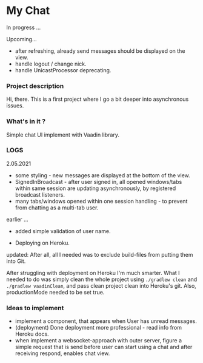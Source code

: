 # My Chat 
In progress ...

Upcoming...
- after refreshing, already send messages should be displayed on the view.
- handle logout / change nick.
- handle UnicastProcessor deprecating.

### Project description
Hi, there. This is a first project where I go a bit deeper into asynchronous issues.

### What's in it ?
Simple chat UI implement with Vaadin library.

### LOGS
2.05.2021
- some styling - new messages are displayed at the bottom of the view.
- SignedInBroadcast - after user signed in, all opened windows/tabs within same session are updating asynchronously, by registered broadcast listeners.
- many tabs/windows opened within one session handling - to prevent from chatting as a multi-tab user.

earlier ...
- added simple validation of user name. 

- Deploying on Heroku.

updated: After all, all I needed was to exclude build-files from putting them into Git.

After struggling with deployment on Heroku I'm much smarter. 
What I needed to do was simply clean the whole project using `./gradlew clean` and `./gradlew vaadinClean`,
and pass clean project clean into Heroku's git. 
Also, productionMode needed to be set true.

### Ideas to implement
- implement a component, that appears when User has unread messages.
- (deployment) Done deployment more professional - read info from Heroku docs.
- when implement a websocket-approach with outer server, figure a simple request
that is send before user can start using a chat and after receiving respond, enables chat view. 













 




